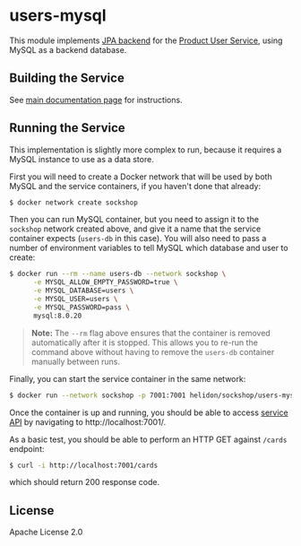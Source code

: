 # users-mysql

This module implements [JPA backend](./src/main/java/io/helidon/examples/sockshop/users/jpa/JpaCartRepository.java)
for the [Product User Service](../README.md), using MySQL as a backend database.

## Building the Service

See [main documentation page](../README.md#building-the-service) for instructions.

## Running the Service

This implementation is slightly more complex to run, because it requires a MySQL instance
to use as a data store.

First you will need to create a Docker network that will be used by both MySQL and the service 
containers, if you haven't done that already:

```bash
$ docker network create sockshop 
``` 

Then you can run MySQL container, but you need to assign it to the `sockshop` network 
created above, and give it a name that the service container expects (`users-db` in this case). 
You will also need to pass a number of environment variables to tell MySQL which database and
user to create:

```bash
$ docker run --rm --name users-db --network sockshop \
      -e MYSQL_ALLOW_EMPTY_PASSWORD=true \
      -e MYSQL_DATABASE=users \
      -e MYSQL_USER=users \
      -e MYSQL_PASSWORD=pass \
      mysql:8.0.20
``` 
> **Note:** The `--rm` flag above ensures that the container is removed automatically after it is 
> stopped. This allows you to re-run the command above without having to remove the `users-db`
> container manually between runs.

Finally, you can start the service container in the same network:

```bash
$ docker run --network sockshop -p 7001:7001 helidon/sockshop/users-mysql
``` 

Once the container is up and running, you should be able to access [service API](../README.md#api) 
by navigating to http://localhost:7001/.

As a basic test, you should be able to perform an HTTP GET against `/cards` endpoint:

```bash
$ curl -i http://localhost:7001/cards
``` 
which should return 200 response code.

## License

Apache License 2.0
